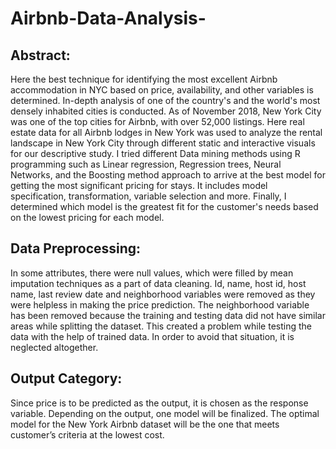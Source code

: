 # Airbnb-Data-Analysis-

## Abstract:
Here the best technique for identifying the most excellent Airbnb accommodation in NYC based on price, availability, and other variables is determined. In-depth analysis of one of the country's and the world's most densely inhabited cities is conducted. As of November 2018, New York City was one of the top cities for Airbnb, with over 52,000 listings. Here real estate data for all Airbnb lodges in New York was used to analyze the rental landscape in New York City through different static and interactive visuals for our descriptive study. I tried different Data mining methods using R programming such as Linear regression, Regression trees, Neural Networks, and the Boosting method approach to arrive at the best model for getting the most significant pricing for stays. It includes model specification, transformation, variable selection and more. Finally, I determined which model is the greatest fit for the customer's needs based on the lowest pricing for each model.

## Data Preprocessing:
In some attributes, there were null values, which were filled by mean imputation techniques as a part of data cleaning. Id, name, host id, host name, last review date and neighborhood variables were removed as they were helpless in making the price prediction. The neighborhood variable has been removed because the training and testing data did not have similar areas while splitting the dataset. This created a problem while testing the data with the help of trained data. In order to avoid that situation, it is neglected altogether.

## Output Category:
Since price is to be predicted as the output, it is chosen as the response variable. Depending on the output, one model will be finalized. The optimal model for the New York Airbnb dataset will be the one that meets customer’s criteria at the lowest cost.

